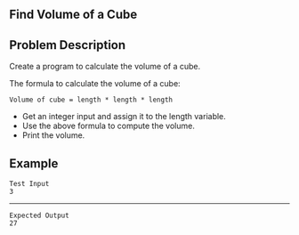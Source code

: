 Find Volume of a Cube
-
Problem Description
-
Create a program to calculate the volume of a cube.

The formula to calculate the volume of a cube:

    Volume of cube = length * length * length

- Get an integer input and assign it to the length variable.
- Use the above formula to compute the volume.
- Print the volume.

Example
-

    Test Input
    3
-------
    Expected Output
    27